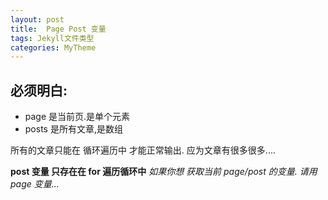 ```yaml
---
layout: post
title:  Page Post 变量
tags: Jekyll文件类型
categories: MyTheme
---
```



## 必须明白:  
- page 是当前页.是单个元素
- posts 是所有文章,是数组

所有的文章只能在 循环遍历中 才能正常输出. 应为文章有很多很多....



**post 变量 只存在在 for 遍历循环中**
*如果你想 获取当前 page/post 的变量. 请用page 变量...*





